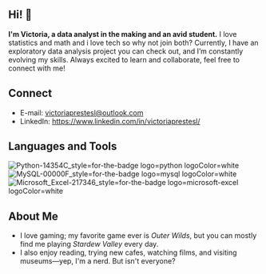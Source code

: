 ## Hi! 👋  

**I'm Victoria, a data analyst in the making and an avid student.**
I love statistics and math and i love tech so why not join both?
Currently, I have an exploratory data analysis project you can check out, and I’m constantly evolving my skills. Always excited to learn and collaborate, feel free to connect with me!

## Connect
* E-mail: victoriaprestesl@outlook.com
* LinkedIn: https://www.linkedin.com/in/victoriaprestesl/

## Languages and Tools 
![Python-14354C_style=for-the-badge logo=python logoColor=white](https://github.com/user-attachments/assets/7255731c-f6d8-42d8-a174-6b4380e1c4bd) ![MySQL-00000F_style=for-the-badge logo=mysql logoColor=white](https://github.com/user-attachments/assets/cf3ab421-12a3-4348-baf2-fa336cc7e163) ![Microsoft_Excel-217346_style=for-the-badge logo=microsoft-excel logoColor=white](https://github.com/user-attachments/assets/14c4f201-5689-4cd3-87fa-c82393c19654)



## About Me

* I love gaming; my favorite game ever is *Outer Wilds*, but you can mostly find me playing *Stardew Valley* every day.  
* I also enjoy reading, trying new cafes, watching films, and visiting museums—yep, I'm a nerd. But isn't everyone?
